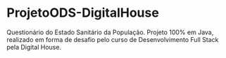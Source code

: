 # ProjetoODS-DigitalHouse
Questionário do Estado Sanitário da População. Projeto 100% em Java, realizado em forma de desafio pelo curso de Desenvolvimento Full Stack pela Digital House.
